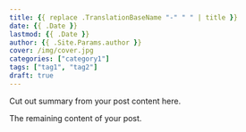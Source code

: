 ```yaml
---
title: {{ replace .TranslationBaseName "-" " " | title }}
date: {{ .Date }}
lastmod: {{ .Date }}
author: {{ .Site.Params.author }}
cover: /img/cover.jpg
categories: ["category1"]
tags: ["tag1", "tag2"]
draft: true
---
```


Cut out summary from your post content here.

<!--more-->

The remaining content of your post.
